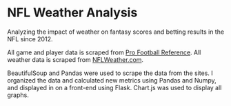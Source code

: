 # NFL Weather Analysis

Analyzing the impact of weather on fantasy scores and betting results in the NFL since 2012.

All game and player data is scraped from [Pro Football Reference](https://www.pro-football-reference.com/). All weather data is scraped from [NFLWeather.com](http://www.nflweather.com/).

BeautifulSoup and Pandas were used to scrape the data from the sites. I organized the data and calculated new metrics using Pandas and Numpy, and displayed in on a front-end using Flask. Chart.js was used to display all graphs.